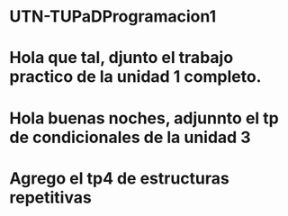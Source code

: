 # UTN-TUPaDProgramacion1
# Hola que tal, djunto el trabajo practico de la unidad 1 completo.
# Hola buenas noches, adjunnto el tp de condicionales de la unidad 3 
# Agrego el tp4 de estructuras repetitivas 
